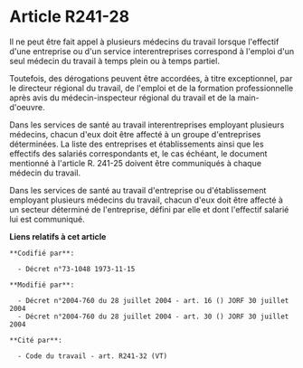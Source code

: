# Article R241-28

Il ne peut être fait appel à plusieurs médecins du travail lorsque l'effectif d'une entreprise ou d'un service
interentreprises correspond à l'emploi d'un seul médecin du travail à temps plein ou à temps partiel.

Toutefois, des dérogations peuvent être accordées, à titre exceptionnel, par le directeur régional du travail, de l'emploi et
de la formation professionnelle après avis du médecin-inspecteur régional du travail et de la main-d'oeuvre.

Dans les services de santé au travail interentreprises employant plusieurs médecins, chacun d'eux doit être affecté à un
groupe d'entreprises déterminées. La liste des entreprises et établissements ainsi que les effectifs des salariés
correspondants et, le cas échéant, le document mentionné à l'article R. 241-25 doivent être communiqués à chaque médecin du
travail.

Dans les services de santé au travail d'entreprise ou d'établissement employant plusieurs médecins du travail, chacun d'eux
doit être affecté à un secteur déterminé de l'entreprise, défini par elle et dont l'effectif salarié lui est communiqué.

**Liens relatifs à cet article**

	**Codifié par**:

	  - Décret n°73-1048 1973-11-15

	**Modifié par**:

	  - Décret n°2004-760 du 28 juillet 2004 - art. 16 () JORF 30 juillet 2004
	  - Décret n°2004-760 du 28 juillet 2004 - art. 30 () JORF 30 juillet 2004

	**Cité par**:

	  - Code du travail - art. R241-32 (VT)
